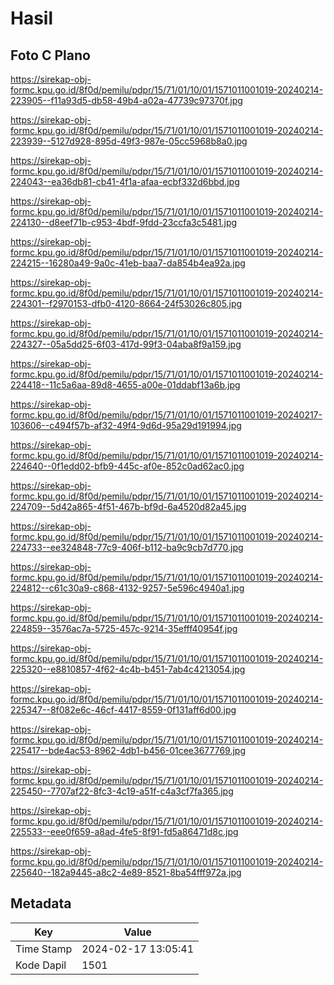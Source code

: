 # Hasil

## Foto C Plano

https://sirekap-obj-formc.kpu.go.id/8f0d/pemilu/pdpr/15/71/01/10/01/1571011001019-20240214-223905--f11a93d5-db58-49b4-a02a-47739c97370f.jpg

https://sirekap-obj-formc.kpu.go.id/8f0d/pemilu/pdpr/15/71/01/10/01/1571011001019-20240214-223939--5127d928-895d-49f3-987e-05cc5968b8a0.jpg

https://sirekap-obj-formc.kpu.go.id/8f0d/pemilu/pdpr/15/71/01/10/01/1571011001019-20240214-224043--ea36db81-cb41-4f1a-afaa-ecbf332d6bbd.jpg

https://sirekap-obj-formc.kpu.go.id/8f0d/pemilu/pdpr/15/71/01/10/01/1571011001019-20240214-224130--d8eef71b-c953-4bdf-9fdd-23ccfa3c5481.jpg

https://sirekap-obj-formc.kpu.go.id/8f0d/pemilu/pdpr/15/71/01/10/01/1571011001019-20240214-224215--16280a49-9a0c-41eb-baa7-da854b4ea92a.jpg

https://sirekap-obj-formc.kpu.go.id/8f0d/pemilu/pdpr/15/71/01/10/01/1571011001019-20240214-224301--f2970153-dfb0-4120-8664-24f53026c805.jpg

https://sirekap-obj-formc.kpu.go.id/8f0d/pemilu/pdpr/15/71/01/10/01/1571011001019-20240214-224327--05a5dd25-6f03-417d-99f3-04aba8f9a159.jpg

https://sirekap-obj-formc.kpu.go.id/8f0d/pemilu/pdpr/15/71/01/10/01/1571011001019-20240214-224418--11c5a6aa-89d8-4655-a00e-01ddabf13a6b.jpg

https://sirekap-obj-formc.kpu.go.id/8f0d/pemilu/pdpr/15/71/01/10/01/1571011001019-20240217-103606--c494f57b-af32-49f4-9d6d-95a29d191994.jpg

https://sirekap-obj-formc.kpu.go.id/8f0d/pemilu/pdpr/15/71/01/10/01/1571011001019-20240214-224640--0f1edd02-bfb9-445c-af0e-852c0ad62ac0.jpg

https://sirekap-obj-formc.kpu.go.id/8f0d/pemilu/pdpr/15/71/01/10/01/1571011001019-20240214-224709--5d42a865-4f51-467b-bf9d-6a4520d82a45.jpg

https://sirekap-obj-formc.kpu.go.id/8f0d/pemilu/pdpr/15/71/01/10/01/1571011001019-20240214-224733--ee324848-77c9-406f-b112-ba9c9cb7d770.jpg

https://sirekap-obj-formc.kpu.go.id/8f0d/pemilu/pdpr/15/71/01/10/01/1571011001019-20240214-224812--c61c30a9-c868-4132-9257-5e596c4940a1.jpg

https://sirekap-obj-formc.kpu.go.id/8f0d/pemilu/pdpr/15/71/01/10/01/1571011001019-20240214-224859--3576ac7a-5725-457c-9214-35efff40954f.jpg

https://sirekap-obj-formc.kpu.go.id/8f0d/pemilu/pdpr/15/71/01/10/01/1571011001019-20240214-225320--e8810857-4f62-4c4b-b451-7ab4c4213054.jpg

https://sirekap-obj-formc.kpu.go.id/8f0d/pemilu/pdpr/15/71/01/10/01/1571011001019-20240214-225347--8f082e6c-46cf-4417-8559-0f131aff6d00.jpg

https://sirekap-obj-formc.kpu.go.id/8f0d/pemilu/pdpr/15/71/01/10/01/1571011001019-20240214-225417--bde4ac53-8962-4db1-b456-01cee3677769.jpg

https://sirekap-obj-formc.kpu.go.id/8f0d/pemilu/pdpr/15/71/01/10/01/1571011001019-20240214-225450--7707af22-8fc3-4c19-a51f-c4a3cf7fa365.jpg

https://sirekap-obj-formc.kpu.go.id/8f0d/pemilu/pdpr/15/71/01/10/01/1571011001019-20240214-225533--eee0f659-a8ad-4fe5-8f91-fd5a86471d8c.jpg

https://sirekap-obj-formc.kpu.go.id/8f0d/pemilu/pdpr/15/71/01/10/01/1571011001019-20240214-225640--182a9445-a8c2-4e89-8521-8ba54fff972a.jpg


## Metadata

| Key        | Value               |
| ---------- | ------------------- |
| Time Stamp | 2024-02-17 13:05:41 |
| Kode Dapil | 1501                |



